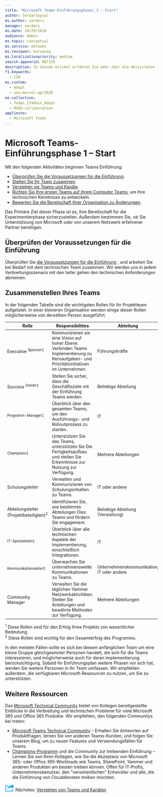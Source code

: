 ```yaml
---
title: "Microsoft Teams-Einführungsphase\_1 – Start"
author: SerdarSoysal
ms.author: serdars
manager: serdars
ms.date: 10/29/2018
audience: Admin
ms.topic: conceptual
ms.service: msteams
ms.reviewer: karuanag
ms.localizationpriority: medium
search.appverid: MET150
description: In diesem Artikel erfahren Sie mehr über die Aktivitäten in der Startphase Microsoft Teams Einführung. Hier erhalten Sie Informationen zu den Microsoft Teams zu Setup und Teamplanung.
f1.keywords:
  - CSH
ms.custom:
  - Adopt
  - seo-marvel-apr2020
ms.collection:
  - Teams_ITAdmin_Adopt
  - M365-collaboration
appliesto:
  - Microsoft Teams
---
```



# <a name="microsoft-teams-adoption-phase-1---start"></a>Microsoft Teams-Einführungsphase 1 – Start

Mit den folgenden Aktivitäten beginnen Teams Einführung:

- [Überprüfen Sie die Voraussetzungen für die Einführung](#validate-adoption-prerequisites).
- [Stellen Sie Ihr Team zusammen](#assemble-your-team).
- [Verstehen sie Teams und Kanäle](teams-adoption-understand-teams-and-channels.md).
- [Richten Sie Ihre ersten Teams auf ihrem Computer Teams](teams-adoption-your-first-teams.md), um Ihre technischen Kenntnisse zu entwickeln.
- [Bewerten Sie die Bereitschaft Ihrer Organisation zu Änderungen](teams-adoption-assess-readiness.md).

Das Primäre Ziel dieser Phase ist es, Ihre Bereitschaft für die Experimentierphase sicherzustellen. Außerdem bestimmen Sie, ob Sie Unterstützung von Microsoft oder von unserem Netzwerk erfahrener Partner benötigen.  

## <a name="validate-adoption-prerequisites"></a>Überprüfen der Voraussetzungen für die Einführung

Überprüfen Sie [die Voraussetzungen für die Einführung](teams-adoption-get-started.md#adoption-prerequisites) , und arbeiten Sie bei Bedarf mit dem technischen Team zusammen. Wir werden uns in jedem Verbreitungsszenario mit den tiefer gehen den technischen Anforderungen abmeinen.

## <a name="assemble-your-team"></a>Zusammenstellen Ihres Teams

In der folgenden Tabelle sind die wichtigsten Rollen für Ihr Projektteam aufgelistet. In einer kleineren Organisation werden einige dieser Rollen möglicherweise von derselben Person ausgeführt.

| Rolle | Responsibilities | Abteilung |
| ---- | ---------------- | ---------- |
| Executive <sup>Sponsor1</sup> | Kommunizieren sie eine Vision auf hoher Ebene. Verbinden Teams Implementierung zu Kernaufgaben- und Prioritätsinitiativen im Unternehmen. | Führungskräfte |
| Success <sup>Owner1</sup> | Stellen Sie sicher, dass die Geschäftsziele mit der Einführung Teams werden. | Beliebige Abteilung |
| <sup>Programm-Manager1</sup> | Überblick über den gesamten Teams, um den Ausführungs- und Rolloutprozess zu starten. | IT |
| <sup>Champions1</sup> | Unterstützen Sie das Teams, unterstützen Sie Die Fertigkeitsaufbau und stellen Sie Erkenntnisse zur Nutzung zur Verfügung. | Mehrere Abteilungen |
| Schulungsleiter | Verwalten und Kommunizieren von Schulungsinhalten zu Teams. | IT oder andere |
| Abteilungsleiter (Projektbeteiligten)<sup>2</sup> | Identifizieren Sie, wie bestimmte Abteilungen Dies Teams und fördern Sie engagement. | Beliebige Abteilung (Verwaltung) |
| <sup>IT-Spezialisten1</sup> | Überblick über alle technischen Aspekte der Implementierung, einschließlich Integrationen. | IT |
| <sup>Kommunikationsleiter2</sup> | Überwachen Sie unternehmensweite Kommunikationen zu Teams. | Unternehmenskommunikation, IT oder andere |
| Community Manager | Verwalten Sie die täglichen Yammer Netzwerkaktivitäten. Stellen Sie Anleitungen und bewährte Methoden zur Verfügung. | Mehrere Abteilungen |

<sup>1</sup> Diese Rollen sind für den Erfolg Ihres Projekts von wesentlicher Bedeutung.</br>
<sup>2</sup> Diese Rollen sind wichtig für den Gesamterfolg des Programms.

In den meisten Fällen sollte es sich bei diesem anfänglichen Team um eine kleine Gruppe gleichgesinnter Personen handelt, die sich für die Teams interessieren, und möglicherweise auch für deren Implementierung berücksichtigung. Sobald Ihr Einführungsplan weitere Phasen vor sich hat, werden Sie weitere Personen in Ihr Team umfassen. Wir empfehlen außerdem, die verfügbaren Microsoft-Ressourcen zu nutzen, um Sie zu unterstützen. 

## <a name="additional-resources"></a>Weitere Ressourcen

Das [Microsoft Technical Community](https://aka.ms/TechCommunity) bietet von Kollegen bereitgestellte Einblicke in die Verbreitung und technischen Probleme für viele Microsoft 365 und Office 365 Produkte. Wir empfehlen, den folgenden Communitys bei treten:

- [Microsoft Teams Technical Community](https://aka.ms/TeamsCommunity) – Erhalten Sie Antworten auf Produktfragen, lernen Sie von anderen Teams-Kunden, und folgen Sie unserem Blog, um zu neuen Features und Verwendungsfällen für Teams. 
- [Champions-Programm](https://aka.ms/O365Champions) und die Community zur treibenden Einführung – Lernen Sie von Ihren Kollegen, wie Sie die Akzeptanz von Microsoft 365- oder Office 365-Workloads wie Teams, SharePoint, Yammer und anderen Produkten am besten treiben können. Offen für IT-Profis, Unternehmensbenutzer, den "versehentlichen" Entwickler und alle, die die Einführung von Clouddiensten treiben möchten.  


![Ein Symbol, das den nächsten Schritt darstellt.](media/teams-adoption-next-icon.png) Nächstes: [Verstehen von Teams und Kanälen](teams-adoption-understand-teams-and-channels.md)
